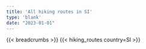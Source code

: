 ```yaml
---
title: 'All hiking routes in SI'
type: 'blank'
date: "2023-01-01"
---
```


{{< breadcrumbs >}}
{{< hiking_routes country=SI >}}
